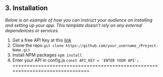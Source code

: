 ## 3. Installation

*Below is an example of how you can instruct your audience on installing and setting up your 
app. This template doesn't rely on any external dependencies or services.*

1. Get a free API Key at this [link](https://bjitacademy.com)
2. Clone the repo
`git clone https://github.com/your_username_/Project-Name.git`
3. Install NPM packages
`npm install`
4. Enter your API in config.js
`const API_KEY = 'ENTER YOUR API';`
==============================================================================
